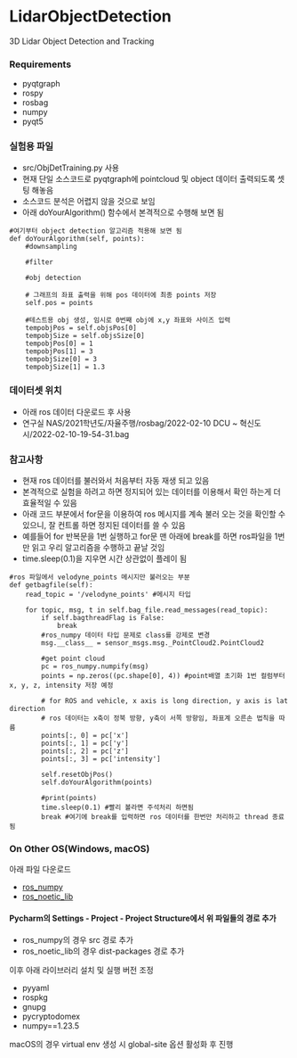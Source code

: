 # LidarObjectDetection
3D Lidar Object Detection and Tracking

### Requirements
- pyqtgraph
- rospy
- rosbag
- numpy
- pyqt5

### 실험용 파일
- src/ObjDetTraining.py 사용
- 현재 단일 소스코드로 pyqtgraph에 pointcloud 및 object 데이터 출력되도록 셋팅 해놓음
- 소스코드 분석은 어렵지 않을 것으로 보임
- 아래 doYourAlgorithm() 함수에서 본격적으로 수행해 보면 됨
```
#여기부터 object detection 알고리즘 적용해 보면 됨
def doYourAlgorithm(self, points):
    #downsampling

    #filter

    #obj detection

    # 그래프의 좌표 출력을 위해 pos 데이터에 최종 points 저장
    self.pos = points

    #테스트용 obj 생성, 임시로 0번째 obj에 x,y 좌표와 사이즈 입력
    tempobjPos = self.objsPos[0]
    tempobjSize = self.objsSize[0]
    tempobjPos[0] = 1
    tempobjPos[1] = 3
    tempobjSize[0] = 3
    tempobjSize[1] = 1.3
```

### 데이터셋 위치
- 아래 ros 데이터 다운로드 후 사용
- 연구실 NAS/2021학년도/자율주행/rosbag/2022-02-10 DCU ~ 혁신도시/2022-02-10-19-54-31.bag

### 참고사항
- 현재 ros 데이터를 불러와서 처음부터 자동 재생 되고 있음
- 본격적으로 실험을 하려고 하면 정지되어 있는 데이터를 이용해서 확인 하는게 더 효율적일 수 있음
- 아래 코드 부분에서 for문을 이용하여 ros 메시지를 계속 불러 오는 것을 확인할 수 있으니, 잘 컨트롤 하면 정지된 데이터를 쓸 수 있음
- 예를들어 for 반복문을 1번 실행하고 for문 맨 아래에 break를 하면 ros파일을 1번만 읽고 우리 알고리즘을 수행하고 끝날 것임
- time.sleep(0.1)을 지우면 시간 상관없이 플레이 됨
```
#ros 파일에서 velodyne_points 메시지만 불러오는 부분
def getbagfile(self):
    read_topic = '/velodyne_points' #메시지 타입

    for topic, msg, t in self.bag_file.read_messages(read_topic):
        if self.bagthreadFlag is False:
            break
        #ros_numpy 데이터 타입 문제로 class를 강제로 변경
        msg.__class__ = sensor_msgs.msg._PointCloud2.PointCloud2

        #get point cloud
        pc = ros_numpy.numpify(msg)
        points = np.zeros((pc.shape[0], 4)) #point배열 초기화 1번 컬럼부터 x, y, z, intensity 저장 예정

        # for ROS and vehicle, x axis is long direction, y axis is lat direction
        # ros 데이터는 x축이 정북 방향, y축이 서쪽 방향임, 좌표계 오른손 법칙을 따름
        points[:, 0] = pc['x']
        points[:, 1] = pc['y']
        points[:, 2] = pc['z']
        points[:, 3] = pc['intensity']

        self.resetObjPos()
        self.doYourAlgorithm(points)

        #print(points)
        time.sleep(0.1) #빨리 볼라면 주석처리 하면됨
        break #여기에 break를 입력하면 ros 데이터를 한번만 처리하고 thread 종료됨
```

### On Other OS(Windows, macOS)

아래 파일 다운로드

- [ros_numpy](https://github.com/eric-wieser/ros_numpy)
- [ros_noetic_lib](https://github.com/DCUSnSLab/ROS_Python_lib)

#### Pycharm의 Settings - Project - Project Structure에서 위 파일들의 경로 추가
- ros_numpy의 경우 src 경로 추가
- ros_noetic_lib의 경우 dist-packages 경로 추가

이후 아래 라이브러리 설치 및 실행 버전 조정

- pyyaml
- rospkg
- gnupg
- pycryptodomex
- numpy==1.23.5

macOS의 경우 virtual env 생성 시 global-site 옵션 활성화 후 진행